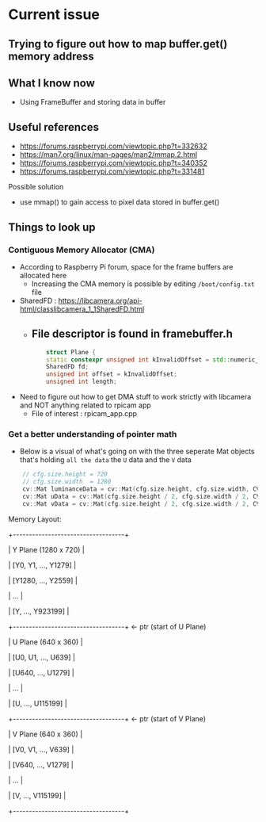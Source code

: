 # Current issue
## Trying to figure out how to map buffer.get() memory address
  
## What I know now
- Using FrameBuffer and storing data in buffer

## Useful references 
- https://forums.raspberrypi.com/viewtopic.php?t=332632
- https://man7.org/linux/man-pages/man2/mmap.2.html
- https://forums.raspberrypi.com/viewtopic.php?t=340352
- https://forums.raspberrypi.com/viewtopic.php?t=331481

Possible solution 
- use mmap() to gain access to pixel data stored in buffer.get()

## Things to look up
### Contiguous Memory Allocator (CMA)
- According to Raspberry Pi forum, space for the frame buffers are allocated here
  - Increasing the CMA memory is possible by editing `/boot/config.txt` file
- SharedFD : https://libcamera.org/api-html/classlibcamera_1_1SharedFD.html
  - File descriptor is found in framebuffer.h
    - 
    ```cpp
        struct Plane {
		static constexpr unsigned int kInvalidOffset = std::numeric_limits<unsigned int>::max();
		SharedFD fd;
		unsigned int offset = kInvalidOffset;
		unsigned int length;
    ```
- Need to figure out how to get DMA stuff to work strictly with libcamera and NOT anything related to rpicam app
  - File of interest : rpicam_app.cpp
### Get a better understanding of pointer math
- Below is a visual of what's going on with the three seperate Mat objects that's holding `all the data` the `U` data and the `V` data

```cpp
	// cfg.size.height = 720
	// cfg.size.width  = 1280
	cv::Mat luminanceData = cv::Mat(cfg.size.height, cfg.size.width, CV_8U, ptr, cfg.stride);
	cv::Mat uData = cv::Mat(cfg.size.height / 2, cfg.size.width / 2, CV_8U, ptr + cfg.size.width * cfg.size.height);
	cv::Mat vData = cv::Mat(cfg.size.height / 2, cfg.size.width / 2, CV_8U, ptr + cfg.size.width * cfg.size.height + cfg.size.width / 2 * cfg.size.height / 2);
```

Memory Layout:

+-----------------------------------+

| Y Plane (1280 x 720) |

|   [Y0, Y1, ..., Y1279] |

|   [Y1280, ..., Y2559] |

|   ...               |

|   [Y, ..., Y923199]  |

+-----------------------------------+ <- ptr (start of U Plane)

| U Plane (640 x 360) |

|   [U0, U1, ..., U639] |

|   [U640, ..., U1279] |

|   ...               |

|   [U, ..., U115199]  |

+-----------------------------------+ <- ptr (start of V Plane)

| V Plane (640 x 360) |

|   [V0, V1, ..., V639] |

|   [V640, ..., V1279] |

|   ...               |

|   [V, ..., V115199]  |

+-----------------------------------+


